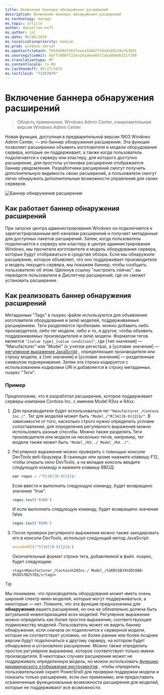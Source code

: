 ```yaml
---
title: Включение баннера обнаружения расширений
description: Включение баннера обнаружения расширений
ms.technology: manage
ms.topic: article
author: daniellee-msft
ms.author: jol
ms.date: 06/06/2019
ms.localizationpriority: medium
ms.prod: windows-server
ms.openlocfilehash: fb549d84f565feeea348d2f50a9188218e7638d1
ms.sourcegitcommit: 6aff3d88ff22ea141a6ea6572a5ad8dd6321f199
ms.translationtype: MT
ms.contentlocale: ru-RU
ms.lasthandoff: 09/27/2019
ms.locfileid: "71357079"
---
```

# <a name="enabling-the-extension-discovery-banner"></a>Включение баннера обнаружения расширений

>Область применения. Windows Admin Center, ознакомительная версия Windows Admin Center

Новая функция, доступная в предварительной версии 1903 Windows Admin Center, — это баннер обнаружения расширения. Эта функция позволяет расширению объявить изготовителя и модели оборудования сервера, которые он поддерживает, а также когда пользователь подключается к серверу или кластеру, для которого доступно расширение, для простоты установки расширения отображается баннер уведомления. Разработчики расширений смогут получить дополнительную видимость своих расширений, а пользователи смогут легко обнаружить дополнительные возможности управления для своих серверов.

![Баннер обнаружения расширения](../../media/extend-guides-extension-discovery-banner/extension-discovery-banner.png)

## <a name="how-the-extension-discovery-banner-works"></a>Как работает баннер обнаружения расширений

При запуске центра администрирования Windows он подключается к зарегистрированным веб-каналам расширений и получает метаданные для доступных пакетов расширений. Затем, когда пользователь подключается к серверу или кластеру в центре администрирования Windows, мы прочитали изготовителя и модель оборудования сервера, которые будут отображаться в средстве обзора. Если мы обнаружили расширение, которое объявляет, что оно поддерживает производителя и модель текущего сервера, мы покажем баннер, чтобы сообщить пользователю об этом. Щелкнув ссылку "настроить сейчас", вы перейдете пользователя в Диспетчер расширений, где он сможет установить расширение.

## <a name="how-to-implement-the-extension-discovery-banner"></a>Как реализовать баннер обнаружения расширений

Метаданные "Tags" в nuspec-файле используются для объявления изготовителя оборудования и (или) моделей, поддерживаемых расширением. Теги разделяются пробелами. можно добавить либо производителя, либо тег модели, либо и то, и другое, чтобы объявить поддерживаемых производителей и (или) модели. Форматом тегов является ``"[value type]_[value condition]"``, где [тип значения] — "Manufacturer" или "Model" (с учетом регистра), а [условие значения] — [регулярное выражение JavaScript](https://developer.mozilla.org/en-US/docs/Web/JavaScript/Guide/Regular_Expressions) , определяющее производителя или строку модели, а [тип значения] и [условие значения] — разделенные символом подчеркивания. Затем эта строка кодируется с использованием кодировки URI и добавляется в строку метаданных. nuspec "Теги".

### <a name="example"></a>Пример

Предположим, что я разработал расширение, которое поддерживает серверы компании Contoso Inc. с именем Model R3xx и R4xx.

1. Для производителя будет использоваться тег ``"Manufacturer_/Contoso Inc./"``. Тег для моделей может быть ``"Model_/^R[34][0-9]{2}$/"``. В зависимости от того, насколько строго нужно определить условие сопоставления, для определения регулярного выражения можно использовать разные способы. Можно также разделить Теги производителя или модели на несколько тегов, например, тег модели также может быть ``"Model_/R3../ Model_/R4../"``.
2. Регулярное выражение можно проверить с помощью консоли DevTools веб-браузера. В границах или хроме нажмите клавишу F12, чтобы открыть окно DevTools, а на вкладке консоль введите следующую команду и нажмите клавишу ВВОД:

   ```javascript
   var regex = /^R[34][0-9]{2}$/
   ```

   Если ввести и выполнить следующую команду, будет возвращено значение "true".

   ```javascript
   regex.test('R300')
   ```

   И если выполнить следующую команду, будет возвращено значение false.

   ```javascript
   regex.test('R500')
   ```

3. После проверки регулярного выражения можно также закодировать его в консоли DevTools, используя следующий метод JavaScript:

   ```javascript
   encodeURI(/^R[34][0-9]{2}$/)
   ```

   Окончательный формат строки тега, добавляемой в файл. nuspec, будет следующим:

   ```
   <tags>Manufacturer_/Contoso%20Inc./ Model_/%5ER%5B34%5D%5B0-9%5D%7B2%7D$/</tags>
   ```

> [!Tip]
> Мы понимаем, что производитель оборудования может иметь очень широкий спектр имен моделей, которые могут поддерживаться, а некоторые — нет. Помните, что эта функция предназначена для **обнаружения** вашего расширения, но она не обязательно должна быть актуальной инвентаризацией всех моделей. Регулярное выражение можно определить как более простое выражение, соответствующее подмножеству моделей. Пользователь может не видеть баннер обнаружения, если сначала он подключится к серверной модели, которая не соответствует условию, но более ранние или более поздние версии будут подключаться к другому серверу, на котором будет обнаружено и установлено расширение. Можно также определить простое регулярное выражение, которое соответствует только имени производителя. В некоторых случаях расширение может не поддерживать определенную модель, но можно использовать [функцию динамического отображения инструментов](./dynamic-tool-display.md) , чтобы определить пользовательский скрипт PowerShell для проверки поддержки модели и показать только расширение, если оно применимо, или предоставить ограниченные функциональные возможности расширения для моделей, которые не поддерживают все возможности.